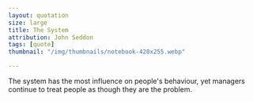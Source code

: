 ```yaml
---
layout: quotation
size: large
title: The System
attribution: John Seddon
tags: [quote]
thumbnail: "/img/thumbnails/notebook-420x255.webp"

---
```


The system has the most influence on people's behaviour, yet managers
continue to treat people as though they are the problem.
